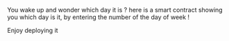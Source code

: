 You wake up and wonder which day it is ? 
here is a smart contract showing you which day is it, by entering the number of the day of week !

Enjoy deploying it